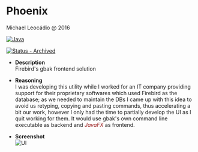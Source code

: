 # Phoenix
Michael Leocádio @ 2016

[![Java](https://img.shields.io/static/v1?label=&message=Java&color=%23991B1B&logo=Oracle)](https://)

[![Status - Archived](https://img.shields.io/badge/Status-Archived-yellow)](https://)

- **Description**<br>
Firebird's gbak frontend solution

- **Reasoning**<br>
I was developing this utility while I worked for an IT company providing support for their proprietary softwares which used Firebird as the database; as we needed to maintain the DBs I came up with this idea to avoid us retyping, copying and pasting commands, thus accelerating a bit our work, however I only had the time to partially develop the UI as I quit working for them. It would use gbak's own command line executable as backend and <span style="color:#991B1B">*JavaFX*</span> as frontend.

- **Screenshot**<br>
![UI](https://i.ibb.co/XSTxJwq/Capturar.png "UI")
